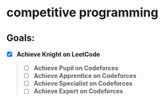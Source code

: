 # competitive programming

## Goals:
 - [X] **Achieve Knight on LeetCode**
>  - [ ] **Achieve Pupil on Codeforces**
>  - [ ] **Achieve Apprentice on Codeforces**
>  - [ ] **Achieve Specialist on Codeforces**
>  - [ ] **Achieve Expert on Codeforces**
  

